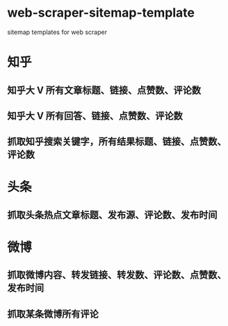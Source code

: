 # web-scraper-sitemap-template
sitemap templates for web scraper
# 知乎
## 知乎大 V 所有文章标题、链接、点赞数、评论数
## 知乎大 V 所有回答、链接、点赞数、评论数
## 抓取知乎搜索关键字，所有结果标题、链接、点赞数、评论数
# 头条
## 抓取头条热点文章标题、发布源、评论数、发布时间
# 微博
## 抓取微博内容、转发链接、转发数、评论数、点赞数、发布时间
## 抓取某条微博所有评论
